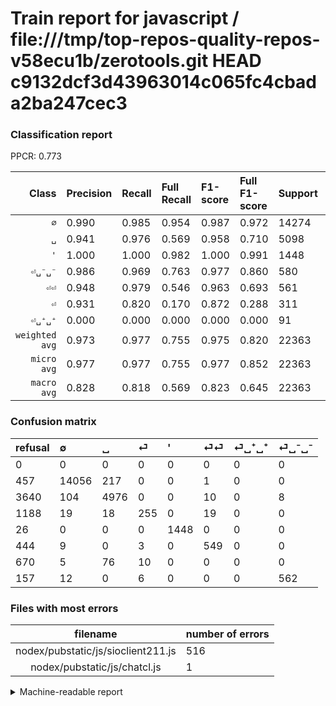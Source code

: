 # Train report for javascript / file:///tmp/top-repos-quality-repos-v58ecu1b/zerotools.git HEAD c9132dcf3d43963014c065fc4cbada2ba247cec3

### Classification report

PPCR: 0.773

| Class | Precision | Recall | Full Recall | F1-score | Full F1-score | Support | Full Support | PPCR |
|------:|:----------|:-------|:------------|:---------|:---------|:--------|:-------------|:-----|
| `∅` | 0.990| 0.985| 0.954| 0.987| 0.972| 14274| 14731| 0.969 |
| `␣` | 0.941| 0.976| 0.569| 0.958| 0.710| 5098| 8738| 0.583 |
| `'` | 1.000| 1.000| 0.982| 1.000| 0.991| 1448| 1474| 0.982 |
| `⏎␣⁻␣⁻` | 0.986| 0.969| 0.763| 0.977| 0.860| 580| 737| 0.787 |
| `⏎⏎` | 0.948| 0.979| 0.546| 0.963| 0.693| 561| 1005| 0.558 |
| `⏎` | 0.931| 0.820| 0.170| 0.872| 0.288| 311| 1499| 0.207 |
| `⏎␣⁺␣⁺` | 0.000| 0.000| 0.000| 0.000| 0.000| 91| 761| 0.120 |
| `weighted avg` | 0.973| 0.977| 0.755| 0.975| 0.820| 22363| 28945| 0.773 |
| `micro avg` | 0.977| 0.977| 0.755| 0.977| 0.852| 22363| 28945| 0.773 |
| `macro avg` | 0.828| 0.818| 0.569| 0.823| 0.645| 22363| 28945| 0.773 |

### Confusion matrix

|refusal|  ∅| ␣| ⏎| '| ⏎⏎| ⏎␣⁺␣⁺| ⏎␣⁻␣⁻| 
|:---|:---|:---|:---|:---|:---|:---|:---|
|0 |0 |0 |0 |0 |0 |0 |0 |
|457 |14056 |217 |0 |0 |1 |0 |0 |
|3640 |104 |4976 |0 |0 |10 |0 |8 |
|1188 |19 |18 |255 |0 |19 |0 |0 |
|26 |0 |0 |0 |1448 |0 |0 |0 |
|444 |9 |0 |3 |0 |549 |0 |0 |
|670 |5 |76 |10 |0 |0 |0 |0 |
|157 |12 |0 |6 |0 |0 |0 |562 |

### Files with most errors

| filename | number of errors|
|:----:|:-----|
| nodex/pubstatic/js/sioclient211.js | 516 |
| nodex/pubstatic/js/chatcl.js | 1 |

<details>
    <summary>Machine-readable report</summary>
```json
{
  "cl_report": {"\u0027": {"f1-score": 1.0, "precision": 1.0, "recall": 1.0, "support": 1448}, "macro avg": {"f1-score": 0.8225375186280323, "precision": 0.8279279401899107, "recall": 0.8183296224919837, "support": 22363}, "micro avg": {"f1-score": 0.9768814559763895, "precision": 0.9768814559763895, "recall": 0.9768814559763895, "support": 22363}, "weighted avg": {"f1-score": 0.9749068686631758, "precision": 0.9731977143495198, "recall": 0.9768814559763895, "support": 22363}, "\u2205": {"f1-score": 0.9871133115629059, "precision": 0.989510735656459, "recall": 0.9847274765307552, "support": 14274}, "\u23ce": {"f1-score": 0.8717948717948718, "precision": 0.9306569343065694, "recall": 0.819935691318328, "support": 311}, "\u23ce\u23ce": {"f1-score": 0.963157894736842, "precision": 0.9481865284974094, "recall": 0.9786096256684492, "support": 561}, "\u23ce\u2423\u207a\u2423\u207a": {"f1-score": 0.0, "precision": 0.0, "recall": 0.0, "support": 91}, "\u23ce\u2423\u207b\u2423\u207b": {"f1-score": 0.9773913043478261, "precision": 0.9859649122807017, "recall": 0.9689655172413794, "support": 580}, "\u2423": {"f1-score": 0.9583052479537795, "precision": 0.9411764705882353, "recall": 0.9760690466849745, "support": 5098}},
  "cl_report_full": {"\u0027": {"f1-score": 0.9911019849418207, "precision": 1.0, "recall": 0.9823609226594301, "support": 1474}, "macro avg": {"f1-score": 0.6447185621111106, "precision": 0.8279279401899107, "recall": 0.5692769758542309, "support": 28945}, "micro avg": {"f1-score": 0.8515631090668122, "precision": 0.9768814559763895, "recall": 0.7547417515978581, "support": 28945}, "weighted avg": {"f1-score": 0.8199838807546611, "precision": 0.9448651232672869, "recall": 0.7547417515978581, "support": 28945}, "\u2205": {"f1-score": 0.9715233619021288, "precision": 0.989510735656459, "recall": 0.9541782635258977, "support": 14731}, "\u23ce": {"f1-score": 0.28764805414551603, "precision": 0.9306569343065694, "recall": 0.17011340893929286, "support": 1499}, "\u23ce\u23ce": {"f1-score": 0.6931818181818182, "precision": 0.9481865284974094, "recall": 0.5462686567164179, "support": 1005}, "\u23ce\u2423\u207a\u2423\u207a": {"f1-score": 0.0, "precision": 0.0, "recall": 0.0, "support": 761}, "\u23ce\u2423\u207b\u2423\u207b": {"f1-score": 0.8599846977811784, "precision": 0.9859649122807017, "recall": 0.762550881953867, "support": 737}, "\u2423": {"f1-score": 0.709590017825312, "precision": 0.9411764705882353, "recall": 0.5694666971847104, "support": 8738}},
  "ppcr": 0.7726032129901538
}
```
</details>
